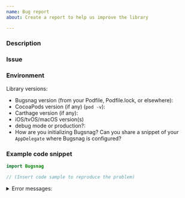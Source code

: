 ```yaml
---
name: Bug report
about: Create a report to help us improve the library

---
```


### Description
<!-- A quick description of what you're trying to accomplish -->

### Issue
<!--
  What went wrong?
-->

### Environment

Library versions:

* Bugsnag version (from your Podfile, Podfile.lock, or elsewhere):
* CocoaPods version (if any) (`pod -v`):
* Carthage version (if any):
* iOS/tvOS/macOS version(s)
* debug mode or production?:
* How are you initializing Bugsnag? Can you share a snippet of your
  `AppDelegate` where Bugsnag is configured?

### Example code snippet

```swift
import Bugsnag

// (Insert code sample to reproduce the problem)
```

<!-- Error messages, if any -->
<details><summary>Error messages:</summary>

```

```
</details>
